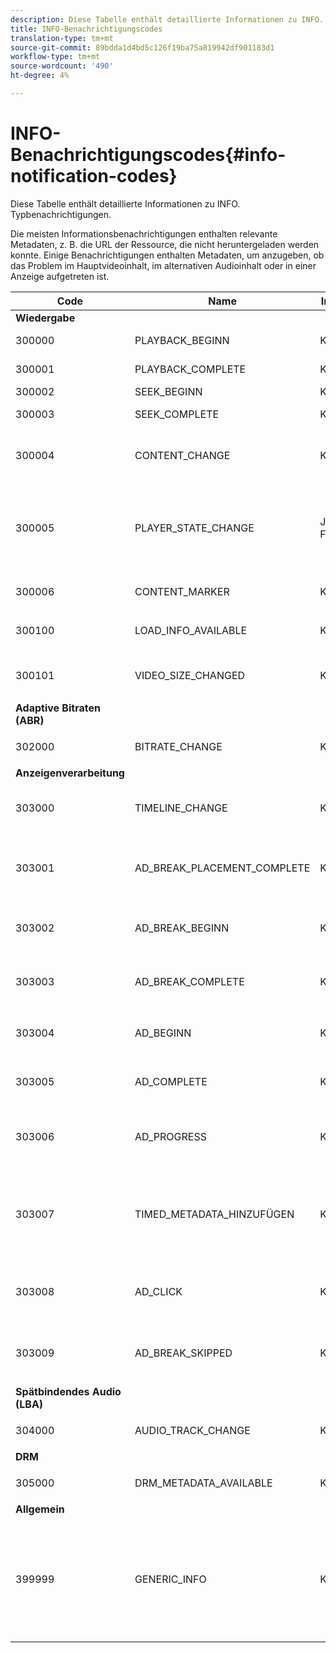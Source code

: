 ```yaml
---
description: Diese Tabelle enthält detaillierte Informationen zu INFO. Typbenachrichtigungen.
title: INFO-Benachrichtigungscodes
translation-type: tm+mt
source-git-commit: 89bdda1d4bd5c126f19ba75a819942df901183d1
workflow-type: tm+mt
source-wordcount: '490'
ht-degree: 4%

---
```



# INFO-Benachrichtigungscodes{#info-notification-codes}

Diese Tabelle enthält detaillierte Informationen zu INFO. Typbenachrichtigungen.

<!--<a id="section_ED4302E363AE48CBA2C3E0B71AE612D8"></a>-->

Die meisten Informationsbenachrichtigungen enthalten relevante Metadaten, z. B. die URL der Ressource, die nicht heruntergeladen werden konnte. Einige Benachrichtigungen enthalten Metadaten, um anzugeben, ob das Problem im Hauptvideoinhalt, im alternativen Audioinhalt oder in einer Anzeige aufgetreten ist.

<table frame="all" colsep="1" rowsep="1" id="table_503463046E764A87B10EB5D8B294EB23"> 
 <thead> 
  <tr rowsep="1"> 
   <th colname="1" class="entry"> Code </th> 
   <th colname="2" class="entry"> Name </th> 
   <th colname="3" class="entry"> Innen-Benachrichtigung </th> 
   <th colname="4" class="entry"> Metadatenschlüssel </th> 
   <th colname="5" class="entry"> Kommentare </th> 
  </tr> 
 </thead>
 <tbody> 
  <tr rowsep="1"> 
   <td colname="1"><b>Wiedergabe</b> </td> 
   <td colname="2"> </td> 
   <td colname="3"> </td> 
   <td colname="4"> </td> 
   <td colname="5"> </td> 
  </tr> 
  <tr rowsep="1"> 
   <td colname="1"><span class="codeph"> 300000  </span> </td> 
   <td colname="2"><span class="codeph"> PLAYBACK_BEGINN  </span> </td> 
   <td colname="3"> Keines </td> 
   <td colname="4"> Keines </td> 
   <td colname="5"> Die Wiedergabe wurde gestartet. </td> 
  </tr> 
  <tr rowsep="1"> 
   <td colname="1"><span class="codeph"> 300001  </span> </td> 
   <td colname="2"><span class="codeph"> PLAYBACK_COMPLETE  </span> </td> 
   <td colname="3"> Keines </td> 
   <td colname="4"> Keines </td> 
   <td colname="5"> Die Wiedergabe ist abgeschlossen. </td> 
  </tr> 
  <tr rowsep="1"> 
   <td colname="1"><span class="codeph"> 300002  </span> </td> 
   <td colname="2"><span class="codeph"> SEEK_BEGINN  </span> </td> 
   <td colname="3"> Keines </td> 
   <td colname="4"><span class="codeph"> SEEK_TIME</span> </td> 
   <td colname="5"> Ein Suchvorgang wurde initiiert. </td> 
  </tr> 
  <tr rowsep="1"> 
   <td colname="1"><span class="codeph"> 300003  </span> </td> 
   <td colname="2"><span class="codeph"> SEEK_COMPLETE  </span> </td> 
   <td colname="3"> Keines </td> 
   <td colname="4"><span class="codeph"> SEEK_TIME</span> </td> 
   <td colname="5"> Ein Suchvorgang wurde abgeschlossen. </td> 
  </tr> 
  <tr rowsep="1"> 
   <td colname="1"><span class="codeph"> 300004  </span> </td> 
   <td colname="2"><span class="codeph"> CONTENT_CHANGE  </span> </td> 
   <td colname="3"> Keines </td> 
   <td colname="4"> <span class="codeph"> CONTENT_</span> <span class="codeph"> IDCURRENT_MEDIA_TIME</span> </td> 
   <td colname="5"> Die aktuelle Wiedergabezeit überschreitet den Rand zwischen Haupt- und Alternativinhalt. </td> 
  </tr> 
  <tr rowsep="1"> 
   <td colname="1"><span class="codeph"> 300005  </span> </td> 
   <td colname="2"><span class="codeph"> PLAYER_STATE_CHANGE  </span> </td> 
   <td colname="3"> <p>Jede FEHLERbenachrichtigung. </p> </td> 
   <td colname="4"><span class="codeph"> STATUS  </span> </td> 
   <td colname="5"> Der Player-Status hat sich geändert. Wenn der Status FEHLER ist, ist die innere Benachrichtigung das Fehlerbenachrichtigungsobjekt, das den Wechsel zum FEHLER-Status ausgelöst hat. </td> 
  </tr> 
  <tr rowsep="1"> 
   <td colname="1"><span class="codeph"> 300006  </span> </td> 
   <td colname="2"><span class="codeph"> CONTENT_MARKER  </span> </td> 
   <td colname="3"> <p>Keines </p> </td> 
   <td colname="4"><span class="codeph"> CONTENT_ID CURRENT_MEDIA_TIME  </span> </td> 
   <td colname="5"> Inhaltsmarkierung empfangen. </td> 
  </tr> 
  <tr rowsep="1"> 
   <td colname="1"><span class="codeph"> 300100  </span> </td> 
   <td colname="2"><span class="codeph"> LOAD_INFO_AVAILABLE  </span> </td> 
   <td colname="3"> <p>Keines </p> </td> 
   <td colname="4"> <span class="codeph"> FRAGMENT_</span> <span class="codeph"> URLFRAGMENT_</span> <span class="codeph"> SIZEFRAGMENT_DOWNLOAD_</span> <span class="codeph"> DURATIONPERIOD_INDEX</span> </td> 
   <td colname="5"> Enthält Informationen zur Art und Weise, wie Videosegmente heruntergeladen werden. </td> 
  </tr> 
  <tr rowsep="1"> 
   <td colname="1"><span class="codeph"> 300101  </span> </td> 
   <td colname="2"><span class="codeph"> VIDEO_SIZE_CHANGED  </span> </td> 
   <td colname="3"> <p>Keines </p> </td> 
   <td colname="4"> <span class="codeph"> HÖHE</span> <p><span class="codeph"> BREITE</span> </p> </td> 
   <td colname="5"> Die Größe des Fensters für die Videowiedergabe hat sich geändert. </td> 
  </tr> 
  <tr rowsep="1"> 
   <td colname="1"><b>Adaptive Bitraten (ABR)</b> </td> 
   <td colname="2"> </td> 
   <td colname="3"> </td> 
   <td colname="4"> </td> 
   <td colname="5"> </td> 
  </tr> 
  <tr rowsep="1"> 
   <td colname="1"><span class="codeph"> 302000  </span> </td> 
   <td colname="2"><span class="codeph"> BITRATE_CHANGE  </span> </td> 
   <td colname="3"> <p>Keines </p> </td> 
   <td colname="4"><span class="codeph"> BITRATE  </span><span class="codeph"> CURRENT_MEDIA_TIME  </span> </td> 
   <td colname="5"> Die Bitrate des Videos änderte sich. </td> 
  </tr> 
  <tr rowsep="1"> 
   <td colname="1"><b>Anzeigenverarbeitung</b> </td> 
   <td colname="2"> </td> 
   <td colname="3"> </td> 
   <td colname="4"> </td> 
   <td colname="5"> </td> 
  </tr> 
  <tr rowsep="1"> 
   <td colname="1"><span class="codeph"> 303000  </span> </td> 
   <td colname="2"><span class="codeph"> TIMELINE_CHANGE  </span> </td> 
   <td colname="3"> <p>Keines </p> </td> 
   <td colname="4"><span class="codeph"> CONTENT_ID  </span><span class="codeph"> PERIOD_INDEX  </span> </td> 
   <td colname="5"> Die Zeitschiene wurde geändert (z. B. wurden alternative Inhalte hinzugefügt oder entfernt). </td> 
  </tr> 
  <tr rowsep="1"> 
   <td colname="1"><span class="codeph"> 303001  </span> </td> 
   <td colname="2"><span class="codeph"> AD_BREAK_PLACEMENT_COMPLETE  </span> </td> 
   <td colname="3"> <p>Keines </p> </td> 
   <td colname="4"> <span class="codeph"> PROPOSED_AD_</span> <span class="codeph"> BREAKACCEPTED_AD_BREAK</span> </td> 
   <td colname="5"> Eine Werbeunterbrechung wurde von <code>primetime-sdk-name</code> akzeptiert und (ganz oder teilweise) in die Wiedergabedauer eingefügt. </td> 
  </tr> 
  <tr rowsep="1"> 
   <td colname="1"><span class="codeph"> 303002  </span> </td> 
   <td colname="2"><span class="codeph"> AD_BREAK_BEGINN  </span> </td> 
   <td colname="3"> <p>Keines </p> </td> 
   <td colname="4"><span class="codeph"> AD_BREAK  </span> </td> 
   <td colname="5"> Die Wiedergabe einer bestimmten Werbeunterbrechung wurde gestartet. </td> 
  </tr> 
  <tr rowsep="1"> 
   <td colname="1"><span class="codeph"> 303003  </span> </td> 
   <td colname="2"><span class="codeph"> AD_BREAK_COMPLETE  </span> </td> 
   <td colname="3"> <p>Keines </p> </td> 
   <td colname="4"><span class="codeph"> AD_BREAK  </span> </td> 
   <td colname="5"> Die Wiedergabe einer bestimmten Werbeunterbrechung ist abgeschlossen. </td> 
  </tr> 
  <tr rowsep="1"> 
   <td colname="1"><span class="codeph"> 303004  </span> </td> 
   <td colname="2"><span class="codeph"> AD_BEGINN  </span> </td> 
   <td colname="3"> <p>Keines </p> </td> 
   <td colname="4"> <span class="codeph"> AD_BREAK</span> <p><span class="codeph"> AD</span> </p> </td> 
   <td colname="5"> Die Wiedergabe einer bestimmten Anzeige wurde gestartet. </td> 
  </tr> 
  <tr rowsep="1"> 
   <td colname="1"><span class="codeph"> 303005  </span> </td> 
   <td colname="2"><span class="codeph"> AD_COMPLETE  </span> </td> 
   <td colname="3"> <p>Keines </p> </td> 
   <td colname="4"> <span class="codeph"> AD_BREAK</span> <p><span class="codeph"> AD</span> </p> </td> 
   <td colname="5"> Die Wiedergabe einer bestimmten Anzeige ist abgeschlossen. </td> 
  </tr> 
  <tr rowsep="1"> 
   <td colname="1"><span class="codeph"> 303006  </span> </td> 
   <td colname="2"><span class="codeph"> AD_PROGRESS  </span> </td> 
   <td colname="3"> <p>Keines </p> </td> 
   <td colname="4"> <span class="codeph"> AD_BREAK</span> <p><span class="codeph"> AD</span> </p> <span class="codeph"> FORTSCHRITTE</span> </td> 
   <td colname="5"> Die Wiedergabe einer bestimmten Anzeige hat einen bestimmten Prozentsatz dieser Anzeige erreicht. </td> 
  </tr> 
  <tr rowsep="1"> 
   <td colname="1"><span class="codeph"> 303007  </span> </td> 
   <td colname="2"><span class="codeph"> TIMED_METADATA_HINZUFÜGEN  </span> </td> 
   <td colname="3"> <p>Keines </p> </td> 
   <td colname="4"> <span class="codeph"> TYP</span> <p><span class="codeph"> ID</span> </p> <span class="codeph"> NAME</span> <p><span class="codeph"> ZEIT</span> </p> </td> 
   <td colname="5"> Im Manifest wurde eine neue zeitgesteuerte Metadaten entdeckt. </td> 
  </tr> 
  <tr rowsep="1"> 
   <td colname="1"><span class="codeph"> 303008  </span> </td> 
   <td colname="2"><span class="codeph"> AD_CLICK  </span> </td> 
   <td colname="3"> <p>Keines </p> </td> 
   <td colname="4"> <span class="codeph"> AD_BREAK</span> <p><span class="codeph"> AD</span> </p> <span class="codeph"> AD_CLICK</span> </td> 
   <td colname="5"> Gibt Informationen zu einer Anzeige zurück, auf die der Benutzer geklickt hat. </td> 
  </tr> 
  <tr rowsep="1"> 
   <td colname="1"><span class="codeph"> 303009</span> </td> 
   <td colname="2"><span class="codeph"> AD_BREAK_SKIPPED</span> </td> 
   <td colname="3"> <p>Keines </p> </td> 
   <td colname="4"> <span class="codeph"> AD_BREAK</span> <p><span class="codeph"> AD</span> </p> <span class="codeph"> AD_CLICK</span> </td> 
   <td colname="5"> Eine Werbeunterbrechung wurde übersprungen. </td> 
  </tr> 
  <tr rowsep="1"> 
   <td colname=""><b>Spätbindendes Audio (LBA)</b> </td> 
   <td colname="2"> </td> 
   <td colname="3"> </td> 
   <td colname="4"> </td> 
   <td colname="5"> </td> 
  </tr> 
  <tr rowsep="1"> 
   <td colname="1"><span class="codeph"> 304000  </span> </td> 
   <td colname="2"><span class="codeph"> AUDIO_TRACK_CHANGE  </span> </td> 
   <td colname="3"> <p>Keines </p> </td> 
   <td colname="4"><span class="codeph"> TRACK_ID  </span><span class="codeph"> CURRENT_MEDIA_TIME  </span> </td> 
   <td colname="5"> Die Audiospur wurde geändert. </td> 
  </tr> 
  <tr rowsep="1"> 
   <td colname="1"><b>DRM</b> </td> 
   <td colname="2"> </td> 
   <td colname="3"> </td> 
   <td colname="4"> </td> 
   <td colname="5"> </td> 
  </tr> 
  <tr rowsep="1"> 
   <td colname="1"><span class="codeph"> 305000  </span> </td> 
   <td colname="2"><span class="codeph"> DRM_METADATA_AVAILABLE  </span> </td> 
   <td colname="3"> <p>Keines </p> </td> 
   <td colname="4"><span class="codeph"> PREFETCH_TIMESTAMP  </span> </td> 
   <td colname="5"> Es stehen neue DRM-Daten zur Verfügung. </td> 
  </tr> 
  <tr rowsep="1"> 
   <td colname="1"><b>Allgemein</b> </td> 
   <td colname="2"> </td> 
   <td colname="3"> </td> 
   <td colname="4"> </td> 
   <td colname="5"> </td> 
  </tr> 
  <tr rowsep="0"> 
   <td colname="1"><span class="codeph"> 399999  </span> </td> 
   <td colname="2"><span class="codeph"> GENERIC_INFO  </span> </td> 
   <td colname="3"> <p>Keines </p> </td> 
   <td colname="4"> <p>Keines </p> </td> 
   <td colname="5"> <p>Markiert ein generisches Ereignis zur Information. Nicht tatsächlich ausgestellt von TVSDK. Es ist nur ein Marker für das Ende der Reihe von numerischen Codes, die TVSDK Informations-Ereignisse. </p> </td> 
  </tr> 
 </tbody> 
</table>


